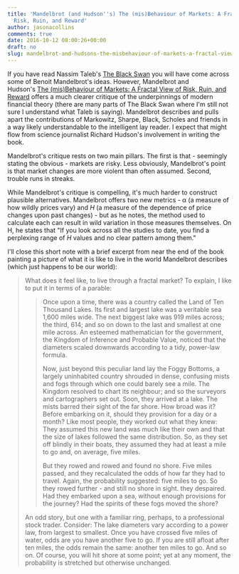 ```yaml
---
title: 'Mandelbrot (and Hudson''s) The (mis)Behaviour of Markets: A Fractal View of
  Risk, Ruin, and Reward'
author: jasonacollins
comments: true
date: 2016-10-12 08:00:26+00:00
draft: no
slug: mandelbrot-and-hudsons-the-misbehaviour-of-markets-a-fractal-view-of-risk-ruin-and-reward
---
```


If you have read Nassim Taleb's [The Black Swan](http://amzn.to/2e7oXWX) you will have come across some of Benoit Mandelbrot's ideas. However, Mandelbrot and Hudson's [The (mis)Behaviour of Markets: A Fractal View of Risk, Ruin, and Reward](http://amzn.to/2e3UEED) offers a much clearer critique of the underpinnings of modern financial theory (there are many parts of The Black Swan where I'm still not sure I understand what Taleb is saying). Mandelbrot describes and pulls apart the contributions of Markowitz, Sharpe, Black, Scholes and friends in a way likely understandable to the intelligent lay reader. I expect that might flow from science journalist Richard Hudson's involvement in writing the book.

Mandelbrot's critique rests on two main pillars. The first is that - seemingly stating the obvious - markets are risky. Less obviously, Mandelbrot's point is that market changes are more violent than often assumed. Second, trouble runs in streaks.

While Mandelbrot's critique is compelling, it's much harder to construct plausible alternatives. Mandelbrot offers two new metrics - α (a measure of how wildly prices vary) and _H_ (a measure of the dependence of price changes upon past changes) - but as he notes, the method used to calculate each can result in wild variation in those measures themselves. On H, he states that "If you look across all the studies to date, you find a perplexing range of _H_ values and no clear pattern among them."

I'll close this short note with a brief excerpt from near the end of the book painting a picture of what it is like to live in the world Mandelbrot describes (which just happens to be our world):

>What does it feel like, to live through a fractal market? To explain, I like to put it in terms of a parable:
> 
>> Once upon a time, there was a country called the Land of Ten Thousand Lakes. Its first and largest lake was a veritable sea 1,600 miles wide. The next biggest lake was 919 miles across; the third, 614; and so on down to the last and smallest at one mile across. An esteemed mathematician for the government, the Kingdom of Inference and Probable Value, noticed that the diameters scaled downwards according to a tidy, power-law formula.
>> 
>> Now, just beyond this peculiar land lay the Foggy Bottoms, a largely uninhabited country shrouded in dense, confusing mists and fogs through which one could barely see a mile. The Kingdom resolved to chart its neighbour; and so the surveyors and cartographers set out. Soon, they arrived at a lake. The mists barred their sight of the far shore. How broad was it? Before embarking on it, should they provision for a day or a month? Like most people, they worked out what they knew: They assumed this new land was much like their own and that the size of lakes followed the same distribution. So, as they set off blindly in their boats, they assumed they had at least a mile to go and, on average, five miles.
>> 
>> But they rowed and rowed and found no shore. Five miles passed, and they recalculated the odds of how far they had to travel. Again, the probability suggested: five miles to go. So they rowed further - and still no shore in sight. they despaired. Had they embarked upon a sea, without enough provisions for the journey? Had the spirits of these fogs moved the shore?
>> 
>An odd story, but one with a familiar ring, perhaps, to a professional stock trader. Consider: The lake diameters vary according to a power law, from largest to smallest. Once you have crossed five miles of water, odds are you have another five to go. If you are still afloat after ten miles, the odds remain the same: another ten miles to go. And so on. Of course, you will hit shore at some point; yet at any moment, the probability is stretched but otherwise unchanged.
